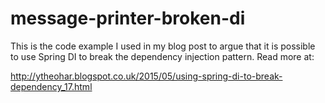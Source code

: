 # message-printer-broken-di
This is the code example I used in my blog post to argue that it is possible to use Spring DI to break the dependency injection pattern.
Read more at:

http://ytheohar.blogspot.co.uk/2015/05/using-spring-di-to-break-dependency_17.html
